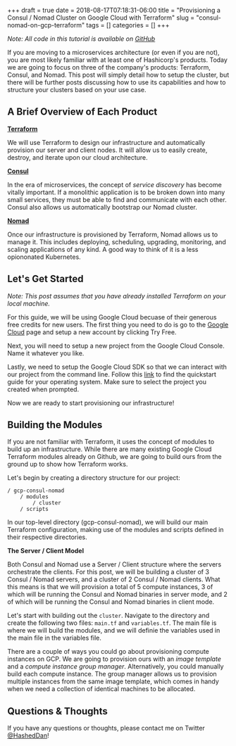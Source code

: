 +++ 
draft = true
date = 2018-08-17T07:18:31-06:00
title = "Provisioning a Consul / Nomad Cluster on Google Cloud with Terraform"
slug = "consul-nomad-on-gcp-terraform" 
tags = []
categories = []
+++

*Note: All code in this tutorial is available on [GitHub]()*

If you are moving to a microservices architecture (or even if you are not), you are most likely familiar with at least one of Hashicorp's products. Today we are going to focus on three of the company's products: Terraform, Consul, and Nomad. This post will simply detail how to setup the cluster, but there will be further posts discussing how to use its capabilities and how to structure your clusters based on your use case.

## A Brief Overview of Each Product

[**Terraform**](https://www.terraform.io/)

We will use Terraform to design our infrastructure and automatically provision our server and client nodes. It will allow us to easily create, destroy, and iterate upon our cloud architecture.

[**Consul**](https://www.consul.io/)

In the era of microservices, the concept of *service discovery* has become vitally important. If a monolithic application is to be broken down into many small services, they must be able to find and communicate with each other. Consul also allows us automatically bootstrap our Nomad cluster.

[**Nomad**](https://www.nomadproject.io/)

Once our infrastructure is provisioned by Terraform, Nomad allows us to manage it. This includes deploying, scheduling, upgrading, monitoring, and scaling applications of any kind. A good way to think of it is a less opiononated Kubernetes.

## Let's Get Started

*Note: This post assumes that you have already installed Terraform on your local machine.*

For this guide, we will be using Google Cloud becuase of their generous free credits for new users. The first thing you need to do is go to the [Google Cloud](https://cloud.google.com/) page and setup a new account by clicking Try Free.

Next, you will need to setup a new project from the Google Cloud Console. Name it whatever you like.

Lastly, we need to setup the Google Cloud SDK so that we can interact with our project from the command line. Follow this [link](https://cloud.google.com/sdk/docs/quickstarts) to find the quickstart guide for your operating system. Make sure to select the project you created when prompted.

Now we are ready to start provisioning our infrastructure!

## Building the Modules

If you are not familiar with Terraform, it uses the concept of modules to build up an infrastructure. While there are many existing Google Cloud Terraform modules already on Github, we are going to build ours from the ground up to show how Terraform works.

Let's begin by creating a directory structure for our project:

```
/ gcp-consul-nomad
    / modules
        / cluster
    / scripts
```

In our top-level directory (gcp-consul-nomad), we will build our main Terraform configuration, making use of the modules and scripts defined in their respective directories.

**The Server / Client Model**

Both Consul and Nomad use a Server / Client structure where the servers orchestrate the clients. For this post, we will be building a cluster of 3 Consul / Nomad servers, and a cluster of 2 Consul / Nomad clients. What this means is that we will provision a total of 5 compute instances, 3 of which will be running the Consul and Nomad binaries in server mode, and 2 of which will be running the Consul and Nomad binaries in client mode.

Let's start with building out the ```cluster```. Navigate to the directory and create the following two files: ```main.tf``` and ```variables.tf```. The main file is where we will build the modules, and we will definie the variables used in the main file in the variables file.

There are a couple of ways you could go about provisioning compute instances on GCP. We are going to provision ours with an *image template* and a *compute instance group manager*. Alternatively, you could manually build each compute instance. The group manager allows us to provision multiple instances from the same image template, which comes in handy when we need a collection of identical machines to be allocated.

## Questions & Thoughts

If you have any questions or thoughts, please contact me on Twitter [@HashedDan](https://twitter.com/HashedDan)!